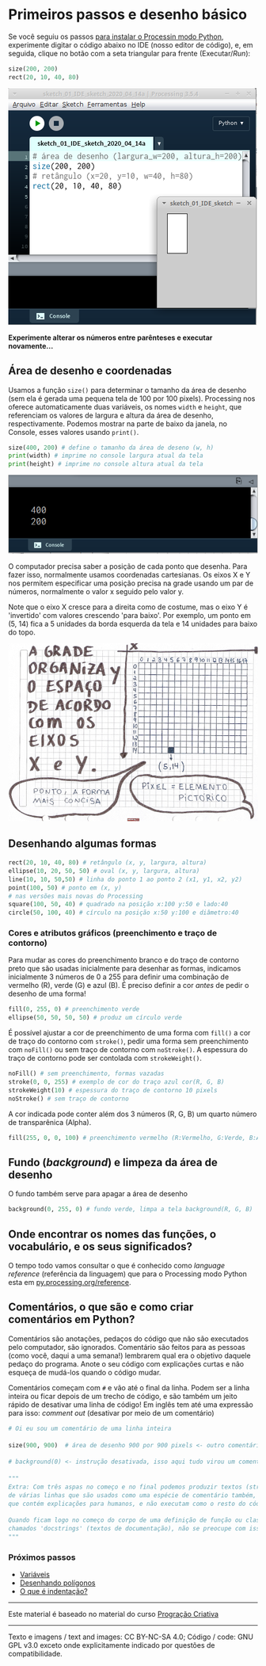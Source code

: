 # Primeiros passos e desenho básico

Se você seguiu os passos [para instalar o Processin modo Python](https://abav.lugaralgum.com/como-instalar-o-processing-modo-python/), experimente digitar o código abaixo no IDE (nosso editor de código), e, em seguida, clique no botão com a seta triangular para frente (Executar/*Run*):

```python
size(200, 200)
rect(20, 10, 40, 80) 
```

![IDE](assets/01-IDE.png)

**Experimente alterar os números entre parênteses e executar novamente...**

## Área de desenho e coordenadas

Usamos a função `size()` para determinar o tamanho da área de desenho (sem ela é gerada uma pequena tela de 100 por 100 pixels). Processing nos oferece automaticamente duas variáveis, os nomes `width` e `height`, que referenciam os valores de largura e altura da área de desenho, respectivamente. Podemos mostrar na parte de baixo da janela, no Console, esses valores usando `print()`.

```python
size(400, 200) # define o tamanho da área de deseno (w, h) 
print(width) # imprime no console largura atual da tela
print(height) # imprime no console altura atual da tela
```
![Coordenadas](assets/01-console.png)

O computador precisa saber a posição de cada ponto que desenha. Para fazer isso, normalmente usamos coordenadas cartesianas. Os eixos X e Y nos permitem especificar uma posição precisa na grade usando um par de números, normalmente o valor x seguido pelo valor y. 

Note que o eixo X cresce para a direita como de costume, mas o eixo Y é 'invertido' com valores crescendo 'para baixo'. Por exemplo, um ponto em (5, 14) fica a 5 unidades da borda esquerda da tela e 14 unidades para baixo do topo. 

![Coordenadas](assets/01-coordenadas.jpg)

## Desenhando algumas formas

```python
rect(20, 10, 40, 80) # retângulo (x, y, largura, altura)
ellipse(10, 20, 50, 50) # oval (x, y, largura, altura)
line(10, 10, 50,50) # linha do ponto 1 ao ponto 2 (x1, y1, x2, y2)
point(100, 50) # ponto em (x, y)
# nas versões mais novas do Processing
square(100, 50, 40) # quadrado na posição x:100 y:50 e lado:40
circle(50, 100, 40) # círculo na posição x:50 y:100 e diâmetro:40
```

### Cores e atributos gráficos (preenchimento e traço de contorno)

Para mudar as cores do preenchimento branco e do traço de contorno preto que são usadas inicialmente para desenhar as formas, indicamos inicialmente 3 números de 0 a 255 para definir uma combinação de vermelho (R), verde (G) e azul (B). 
É preciso definir a cor *antes* de pedir o desenho de uma forma! 

```python
fill(0, 255, 0) # preenchimento verde
ellipse(50, 50, 50, 50) # produz um círculo verde
```

É possível ajustar a cor de preenchimento de uma forma com `fill()` a cor de traço do contorno com `stroke()`, pedir uma forma sem preenchimento com `noFill()` ou sem traço de contorno com `noStroke()`. A espessura do traço de contorno pode ser contolada com `strokeWeight()`.

```python
noFill() # sem preenchimento, formas vazadas
stroke(0, 0, 255) # exemplo de cor do traço azul cor(R, G, B)
strokeWeight(10) # espessura do traço de contorno 10 pixels
noStroke() # sem traço de contorno
```

A cor indicada pode conter além dos 3 números (R, G, B) um quarto número de transparênica (Alpha). 

```python
fill(255, 0, 0, 100) # preenchimento vermelho (R:Vermelho, G:Verde, B:Azul, Alpha:Transparência)
```

## Fundo (*background*) e limpeza da área de desenho

O fundo também serve para apagar a área de desenho

```python
background(0, 255, 0) # fundo verde, limpa a tela background(R, G, B)
```
## Onde encontrar os nomes das funções, o vocabulário, e os seus significados?

O tempo todo vamos consultar o que é conhecido como *language reference* (referência da linguagem) que para o Processing modo Python esta em [py.processing.org/reference](https://py.processing.org/reference/).

## Comentários, o que são e como criar comentários em Python?

Comentários são anotações, pedaços do código que não são executados pelo computador, são ignorados.
Comentário são feitos para as pessoas (como você, daqui a uma semana!) lembrarem qual era o objetivo daquele pedaço do programa. Anote o seu código com explicações curtas e não esqueça de mudá-los quando o código mudar.

Comentários começam com `#` e vão até o final da linha. Podem ser a linha inteira ou ficar depois de um trecho de código, e são também um jeito rápido de desativar uma linha de código! Em inglês tem até uma expressão para isso: *comment out* (desativar por meio de um comentário)

```python
# Oi eu sou um comentário de uma linha inteira

size(900, 900)  # área de desenho 900 por 900 pixels <- outro comentário

# background(0) <- instrução desativada, isso aqui tudo virou um comentário!

"""
Extra: Com três aspas no começo e no final podemos produzir textos (strings)
de várias linhas que são usados como uma espécie de comentário também, uma vez
que contém explicações para humanos, e não executam como o resto do código.

Quando ficam logo no começo do corpo de uma definição de função ou classe, são
chamados 'docstrings' (textos de documentação), não se preocupe com isso agora!
"""
```
### Próximos passos

- [Variáveis](variaveis.md)
- [Desenhando polígonos](poligonos_1.md)  
- [O que é indentação?](indentacao.md)  


---
Este material é baseado no material do curso [Progração Criativa](https://arteprog.space/programacao-criativa/)

---
Texto e imagens / text and images: CC BY-NC-SA 4.0; Código / code: GNU GPL v3.0 exceto onde explicitamente indicado por questões de compatibilidade.
